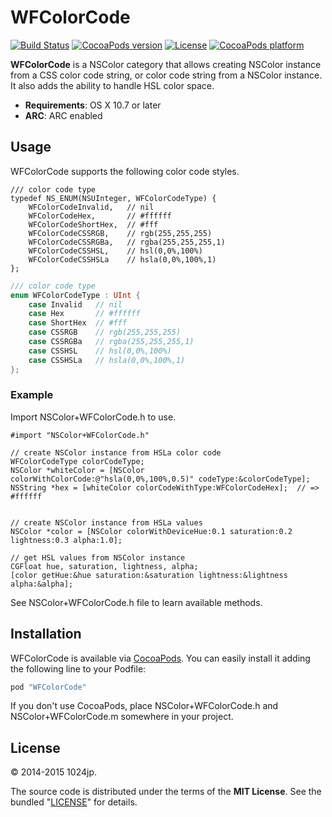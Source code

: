 
WFColorCode
=============================

[![Build Status](http://img.shields.io/travis/1024jp/WFColorCode.svg?style=flat)](https://travis-ci.org/1024jp/WFColorCode)
[![CocoaPods version](http://img.shields.io/cocoapods/v/WFColorCode.svg?style=flat)](http://cocoadocs.org/docsets/WFColorCode)
[![License](https://img.shields.io/cocoapods/l/WFColorCode.svg?style=flat)](http://cocoadocs.org/docsets/WFColorCode)
[![CocoaPods platform](http://img.shields.io/cocoapods/p/WFColorCode.svg?style=flat)](http://cocoadocs.org/docsets/WFColorCode)

__WFColorCode__ is a NSColor category that allows creating NSColor instance from a CSS color code string, or color code string from a NSColor instance.  It also adds the ability to handle HSL color space.

* __Requirements__: OS X 10.7 or later
* __ARC__: ARC enabled



Usage
-----------------------------
WFColorCode supports the following color code styles.

```objc
/// color code type
typedef NS_ENUM(NSUInteger, WFColorCodeType) {
    WFColorCodeInvalid,   // nil
    WFColorCodeHex,       // #ffffff
    WFColorCodeShortHex,  // #fff
    WFColorCodeCSSRGB,    // rgb(255,255,255)
    WFColorCodeCSSRGBa,   // rgba(255,255,255,1)
    WFColorCodeCSSHSL,    // hsl(0,0%,100%)
    WFColorCodeCSSHSLa    // hsla(0,0%,100%,1)
};
```

```swift
/// color code type
enum WFColorCodeType : UInt {
    case Invalid   // nil
    case Hex       // #ffffff
    case ShortHex  // #fff
    case CSSRGB    // rgb(255,255,255)
    case CSSRGBa   // rgba(255,255,255,1)
    case CSSHSL    // hsl(0,0%,100%)
    case CSSHSLa   // hsla(0,0%,100%,1)
};
```

### Example
Import NSColor+WFColorCode.h to use.

```objc
#import "NSColor+WFColorCode.h"
```

```objc
// create NSColor instance from HSLa color code
WFColorCodeType colorCodeType;
NSColor *whiteColor = [NSColor colorWithColorCode:@"hsla(0,0%,100%,0.5)" codeType:&colorCodeType];
NSString *hex = [whiteColor colorCodeWithType:WFColorCodeHex];  // => #ffffff


// create NSColor instance from HSLa values
NSColor *color = [NSColor colorWithDeviceHue:0.1 saturation:0.2 lightness:0.3 alpha:1.0];

// get HSL values from NSColor instance
CGFloat hue, saturation, lightness, alpha;
[color getHue:&hue saturation:&saturation lightness:&lightness alpha:&alpha];
```

See NSColor+WFColorCode.h file to learn available methods.



Installation
-----------------------------
WFColorCode is available via [CocoaPods](http://cocoapods.org). You can easily install it adding the following line to your Podfile:

```ruby
pod "WFColorCode"
```

If you don't use CocoaPods, place NSColor+WFColorCode.h and NSColor+WFColorCode.m somewhere in your project.



License
-----------------------------
© 2014-2015 1024jp.

The source code is distributed under the terms of the __MIT License__. See the bundled "[LICENSE](LICENSE)" for details.
